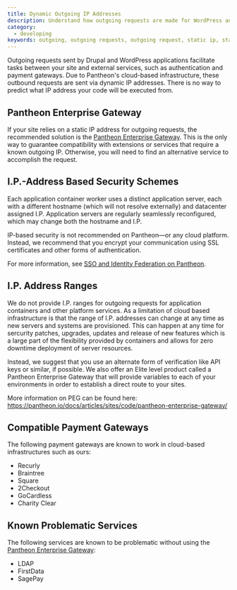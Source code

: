 ```yaml
---
title: Dynamic Outgoing IP Addresses
description: Understand how outgoing requests are made for WordPress and Drupal sites on Pantheon.
category:
  - developing
keywords: outgoing, outgoing requests, outgoing request, static ip, static ip outgoing, dynamic ip, dynamic outgoing ip, dynamic ip outgoing, outbound requests, dynamic outgoing ip addresses, payment gateway, gateway
---
```

Outgoing requests sent by Drupal and WordPress applications facilitate tasks between your site and external services, such as authentication and payment gateways. Due to Pantheon's cloud-based infrastructure, these outbound requests are sent via dynamic IP addresses. There is no way to predict what IP address your code will be executed from.

## Pantheon Enterprise Gateway
If your site relies on a static IP address for outgoing requests, the recommended solution is the [Pantheon Enterprise Gateway](/docs/articles/sites/code/pantheon-enterprise-gateway/). This is the only way to guarantee compatibility with extensions or services that require a known outgoing IP. Otherwise, you will need to find an alternative service to accomplish the request.

## I.P.-Address Based Security Schemes
Each application container worker uses a distinct application server, each with a different hostname (which will not resolve externally) and datacenter assigned I.P. Application servers are regularly seamlessly reconfigured, which may change both the hostname and I.P.

IP-based security is not recommended on Pantheon—or any cloud platform. Instead, we recommend that you encrypt your communication using SSL certificates and other forms of authentication.

For more information, see [SSO and Identity Federation on Pantheon](/docs/articles/sites/code/sso-and-identity-federation/#ip-based-security-considerations).

## I.P. Address Ranges
We do not provide I.P. ranges for outgoing requests for application containers and other platform services. As a limitation of cloud based infrastructure is that the range of I.P. addresses can change at any time as new servers and systems are provisioned. This can happen at any time for sercurity patches, upgrades, updates and release of new features which is a large part of the flexibility provided by containers and allows for zero downtime deployment of server resources.

Instead, we suggest that you use an alternate form of verification like API keys or similar, if possible. We also offer an Elite level product called a Pantheon Enterprise Gateway that will provide variables to each of your environments in order to establish a direct route to your sites.

More information on PEG can be found here:
https://pantheon.io/docs/articles/sites/code/pantheon-enterprise-gateway/

## Compatible Payment Gateways
The following payment gateways are known to work in cloud-based infrastructures such as ours:

- Recurly
- Braintree
- Square
- 2Checkout
- GoCardless
- Charity Clear


## Known Problematic Services
The following services are known to be problematic without using the [Pantheon Enterprise Gateway](/docs/articles/sites/code/pantheon-enterprise-gateway/):

- LDAP
- FirstData
- SagePay
